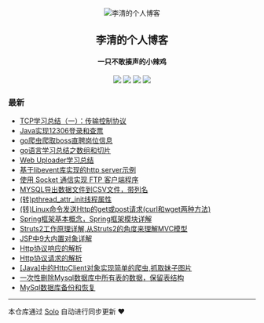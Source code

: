 <p align="center"><img alt="李清的个人博客" src="https://static.b3log.org/images/brand/solo-32.png"></p><h2 align="center">
李清的个人博客
</h2>

<h4 align="center">一只不敢揍声的小辣鸡</h4>
<p align="center"><a title="李清的个人博客" target="_blank" href="https://github.com/liqing455/solo-blog"><img src="https://img.shields.io/github/last-commit/liqing455/solo-blog.svg?style=flat-square&color=FF9900"></a>
<a title="GitHub repo size in bytes" target="_blank" href="https://github.com/liqing455/solo-blog"><img src="https://img.shields.io/github/repo-size/liqing455/solo-blog.svg?style=flat-square"></a>
<a title="Solo Version" target="_blank" href="https://github.com/b3log/solo/releases"><img src="https://img.shields.io/badge/solo-3.6.4-f1e05a.svg?style=flat-square&color=blueviolet"></a>
<a title="Hits" target="_blank" href="https://github.com/b3log/hits"><img src="https://hits.b3log.org/liqing455/solo-blog.svg"></a></p>

### 最新

* [TCP学习总结（一）：传输控制协议](http://www.liqing.info/liqing_blog/articles/2019/09/02/1567410167195.html)
* [Java实现12306登录和查票](http://www.liqing.info/liqing_blog/articles/2019/08/15/1566540982874.html)
* [go爬虫爬取boss直聘岗位信息](http://www.liqing.info/liqing_blog/articles/2019/07/25/1566534021600.html)
* [ go语言学习总结之数组和切片](http://www.liqing.info/liqing_blog/articles/2019/07/11/1566533772553.html)
* [ Web Uploader学习总结](http://www.liqing.info/liqing_blog/articles/2018/12/14/1566533647865.html)
* [基于libevent库实现的http server示例](http://www.liqing.info/liqing_blog/articles/2018/08/31/1566533072126.html)
* [使用 Socket 通信实现 FTP 客户端程序](http://www.liqing.info/liqing_blog/articles/2018/08/22/1566532603707.html)
* [MYSQL导出数据文件到CSV文件，带列名](http://www.liqing.info/liqing_blog/articles/2018/08/22/1566531728864.html)
* [(转)pthread_attr_init线程属性](http://www.liqing.info/liqing_blog/articles/2018/08/21/1566531676412.html)
* [(转)Linux命令发送Http的get或post请求(curl和wget两种方法)](http://www.liqing.info/liqing_blog/articles/2018/08/14/1566530630667.html)
* [Spring框架基本概念，Spring框架模块详解](http://www.liqing.info/liqing_blog/articles/2017/07/23/1566529879273.html)
* [Struts2工作原理详解,从Struts2的角度来理解MVC模型](http://www.liqing.info/liqing_blog/articles/2017/06/26/1566529628280.html)
* [JSP中9大内置对象详解](http://www.liqing.info/liqing_blog/articles/2017/06/18/1566476510473.html)
* [Http协议响应的解析](http://www.liqing.info/liqing_blog/articles/2017/06/10/1566476026117.html)
* [Http协议请求的解析](http://www.liqing.info/liqing_blog/articles/2017/05/30/1566475714790.html)
* [[Java]中的HttpClient对象实现简单的爬虫,抓取妹子图片](http://www.liqing.info/liqing_blog/articles/2017/05/24/1566474539794.html)
* [一次性删除Mysql数据库中所有表的数据，保留表结构](http://www.liqing.info/liqing_blog/articles/2017/02/22/1566469212235.html)
* [MySql数据库备份和恢复](http://www.liqing.info/liqing_blog/articles/2017/05/21/1566468251780.html)



---

本仓库通过 [Solo](https://github.com/b3log/solo) 自动进行同步更新 ❤️ 
